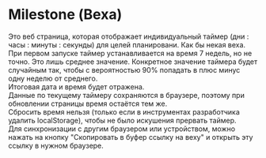 # Milestone (Веха)
Это веб страница, которая отображает индивидуальный таймер (дни : часы : минуты : секунды) для целей планировани. Как бы некая веха.  
При первом запуске таймер устанавливается на время 7 недель, но не точно. Это лишь среднее значение. Конкретное значение таймера будет случайным так, чтобы с вероятностью 90% попадать в плюс минус одну неделю от среднего.  
Итоговая дата и время будет отражена.  
Данные по текущему таймеру сохраняются в браузере, поэтому при обновлении страницы время остаётся тем же.  
Сбросить время нельзя (только если в инструментах разработчика удалить localStorage), чтобы не было искушения прервать таймер.  
Для синхронизации с другим браузером или устройством, можно нажать на кнопку "Скопировать в буфер ссылку на веху" и открыть эту ссылку в нужном браузере.